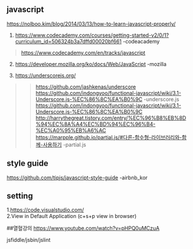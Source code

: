 ## javascript  

https://nolboo.kim/blog/2014/03/13/how-to-learn-javascript-properly/  

1. https://www.codecademy.com/courses/getting-started-v2/0/1?curriculum_id=506324b3a7dffd00020bf661 -codeacademy  
>  https://www.codecademy.com/en/tracks/javascript

2. https://developer.mozilla.org/ko/docs/Web/JavaScript  -mozilla  

3. https://underscorejs.org/  
>>https://github.com/jashkenas/underscore  
>https://github.com/indongyoo/functional-javascript/wiki/3.1-Underscore.js-%EC%86%8C%EA%B0%9C -underscore.js  
>https://github.com/indongyoo/functional-javascript/wiki/3.1-Underscore.js-%EC%86%8C%EA%B0%9C  
>http://harrythegreat.tistory.com/entry/%EC%96%B8%EB%8D%94%EC%8A%A4%EC%BD%94%EC%96%B4-%EC%A0%95%EB%A6%AC  
>https://marpple.github.io/partial.js/#다른-함수형-라이브러리와-함께-사용하기 -partial.js  

## style guide  
https://github.com/tipjs/javascript-style-guide  -airbnb_kor  

## setting  
1.https://code.visualstudio.com/  
2.View in Default Application  (c+s+p view in browser)  


##열혈강의
https://www.youtube.com/watch?v=pHPQ0uMCzuA  


jsfiddle/jsbin/jslint  
